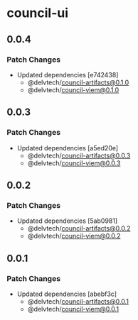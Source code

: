 # council-ui

## 0.0.4

### Patch Changes

- Updated dependencies [e742438]
  - @delvtech/council-artifacts@0.1.0
  - @delvtech/council-viem@0.1.0

## 0.0.3

### Patch Changes

- Updated dependencies [a5ed20e]
  - @delvtech/council-artifacts@0.0.3
  - @delvtech/council-viem@0.0.3

## 0.0.2

### Patch Changes

- Updated dependencies [5ab0981]
  - @delvtech/council-artifacts@0.0.2
  - @delvtech/council-viem@0.0.2

## 0.0.1

### Patch Changes

- Updated dependencies [abebf3c]
  - @delvtech/council-artifacts@0.0.1
  - @delvtech/council-viem@0.0.1

